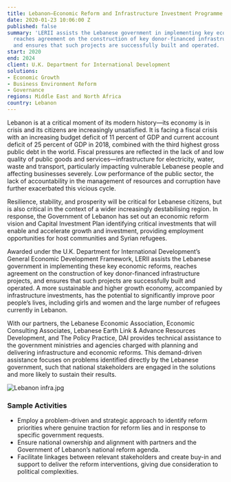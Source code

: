 ```yaml
---
title: Lebanon—Economic Reform and Infrastructure Investment Programme (LERII)
date: 2020-01-23 10:06:00 Z
published: false
summary: 'LERII assists the Lebanese government in implementing key economic reforms,
  reaches agreement on the construction of key donor-financed infrastructure projects,
  and ensures that such projects are successfully built and operated. '
start: 2020
end: 2024
client: U.K. Department for International Development
solutions:
- Economic Growth
- Business Environment Reform
- Governance
regions: Middle East and North Africa
country: Lebanon
---
```


Lebanon is at a critical moment of its modern history—its economy is in crisis and its citizens are increasingly unsatisfied. It is facing a fiscal crisis with an increasing budget deficit of 11 percent of GDP and current account deficit of 25 percent of GDP in 2018, combined with the third highest gross public debt in the world. Fiscal pressures are reflected in the lack of and low quality of public goods and services—infrastructure for electricity, water, waste and transport, particularly impacting vulnerable Lebanese people and affecting businesses severely. Low performance of the public sector, the lack of accountability in the management of resources and corruption have further exacerbated this vicious cycle.  

Resilience, stability, and prosperity will be critical for Lebanese citizens, but is also critical in the context of a wider increasingly destabilising region. In response, the Government of Lebanon has set out an economic reform vision and Capital Investment Plan identifying critical investments that will enable and accelerate growth and investment, providing employment opportunities for host communities and Syrian refugees. 

Awarded under the U.K. Department for International Development’s General Economic Development Framework, LERII assists the Lebanese government in implementing these key economic reforms, reaches agreement on the construction of key donor-financed infrastructure projects, and ensures that such projects are successfully built and operated. A more sustainable and higher growth economy, accompanied by infrastructure investments, has the potential to significantly improve poor people’s lives, including girls and women and the large number of refugees currently in Lebanon. 

With our partners, the Lebanese Economic Association, Economic Consulting Associates, Lebanese Earth Link & Advance Resources Development, and The Policy Practice, DAI provides technical assistance to the government ministries and agencies charged with planning and delivering infrastructure and economic reforms. This demand-driven assistance focuses on problems identified directly by the Lebanese government, such that national stakeholders are engaged in the solutions and more likely to sustain their results.

![Lebanon infra.jpg](/uploads/Lebanon%20infra.jpg)

### Sample Activities 

* Employ a problem-driven and strategic approach to identify reform priorities where genuine traction for reform lies and in response to specific government requests.
* Ensure national ownership and alignment with partners and the Government of Lebanon’s national reform agenda.
* Facilitate linkages between relevant stakeholders and create buy-in and support to deliver the reform interventions, giving due consideration to political complexities.